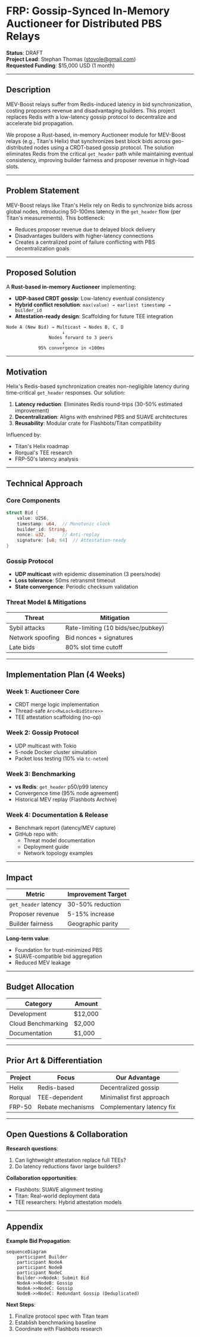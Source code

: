 
# FRP: Gossip-Synced In-Memory Auctioneer for Distributed PBS Relays  

**Status**: DRAFT  
**Project Lead**: Stephan Thomas ([stovole@gmail.com](mailto:stovole@gmail.com))  
**Requested Funding**: $15,000 USD (1 month)  

---

## Description  

MEV-Boost relays suffer from Redis-induced latency in bid synchronization, costing proposers revenue and disadvantaging builders. This project replaces Redis with a low-latency gossip protocol to decentralize and accelerate bid propagation.  

We propose a Rust-based, in-memory Auctioneer module for MEV-Boost relays (e.g., Titan's Helix) that synchronizes best block bids across geo-distributed nodes using a CRDT-based gossip protocol. The solution eliminates Redis from the critical `get_header` path while maintaining eventual consistency, improving builder fairness and proposer revenue in high-load slots.  

---

## Problem Statement  

MEV-Boost relays like Titan's Helix rely on Redis to synchronize bids across global nodes, introducing 50-100ms latency in the `get_header` flow (per Titan's measurements). This bottleneck:  

- Reduces proposer revenue due to delayed block delivery  
- Disadvantages builders with higher-latency connections  
- Creates a centralized point of failure conflicting with PBS decentralization goals  

---

## Proposed Solution  

A **Rust-based in-memory Auctioneer** implementing:  

- **UDP-based CRDT gossip**: Low-latency eventual consistency  
- **Hybrid conflict resolution**: `max(value) → earliest timestamp → builder_id`  
- **Attestation-ready design**: Scaffolding for future TEE integration  

```plaintext
Node A (New Bid) → Multicast → Nodes B, C, D  
                     ↓  
                Nodes forward to 3 peers  
                     ↓  
            95% convergence in <100ms  
```

---

## Motivation  

Helix's Redis-based synchronization creates non-negligible latency during time-critical `get_header` responses. Our solution:  

1. **Latency reduction**: Eliminates Redis round-trips (30-50% estimated improvement)  
2. **Decentralization**: Aligns with enshrined PBS and SUAVE architectures  
3. **Reusability**: Modular crate for Flashbots/Titan compatibility  

Influenced by:  
- Titan's Helix roadmap  
- Rorqual's TEE research  
- FRP-50's latency analysis  

---

## Technical Approach  

### Core Components  

```rust
struct Bid {
    value: U256,
    timestamp: u64,  // Monotonic clock
    builder_id: String,
    nonce: u32,      // Anti-replay
    signature: [u8; 64]  // Attestation-ready
}
```

### Gossip Protocol  
- **UDP multicast** with epidemic dissemination (3 peers/node)  
- **Loss tolerance**: 50ms retransmit timeout  
- **State convergence**: Periodic checksum validation  

### Threat Model & Mitigations  
| Threat            | Mitigation                          |
|-------------------|-------------------------------------|
| Sybil attacks     | Rate-limiting (10 bids/sec/pubkey) |
| Network spoofing  | Bid nonces + signatures            |
| Late bids         | 80% slot time cutoff               |

---

## Implementation Plan (4 Weeks)  

### Week 1: Auctioneer Core  
- CRDT merge logic implementation  
- Thread-safe `Arc<RwLock<BidStore>>`  
- TEE attestation scaffolding (no-op)  

### Week 2: Gossip Protocol  
- UDP multicast with Tokio  
- 5-node Docker cluster simulation  
- Packet loss testing (10% via `tc-netem`)  

### Week 3: Benchmarking  
- **vs Redis**: `get_header` p50/p99 latency  
- Convergence time (95% node agreement)  
- Historical MEV replay (Flashbots Archive)  

### Week 4: Documentation & Release  
- Benchmark report (latency/MEV capture)  
- GitHub repo with:  
  - Threat model documentation  
  - Deployment guide  
  - Network topology examples  

---

## Impact  

| Metric               | Improvement Target |
|----------------------|--------------------|
| `get_header` latency | 30-50% reduction   |
| Proposer revenue     | 5-15% increase     |
| Builder fairness     | Geographic parity  |

**Long-term value**:  
- Foundation for trust-minimized PBS  
- SUAVE-compatible bid aggregation  
- Reduced MEV leakage  

---

## Budget Allocation  

| Category           | Amount  |
|--------------------|---------|
| Development        | $12,000 |
| Cloud Benchmarking | $2,000  |
| Documentation      | $1,000  |

---

## Prior Art & Differentiation  

| Project   | Focus              | Our Advantage               |
|-----------|--------------------|-----------------------------|
| Helix     | Redis-based        | Decentralized gossip        |
| Rorqual   | TEE-dependent      | Minimalist first approach   |
| FRP-50    | Rebate mechanisms  | Complementary latency fix   |

---

## Open Questions & Collaboration  

**Research questions**:  
1. Can lightweight attestation replace full TEEs?  
2. Do latency reductions favor large builders?  

**Collaboration opportunities**:  
- Flashbots: SUAVE alignment testing  
- Titan: Real-world deployment data  
- TEE researchers: Hybrid attestation models  

---

## Appendix  

**Example Bid Propagation**:  
```mermaid
sequenceDiagram
    participant Builder
    participant NodeA
    participant NodeB
    participant NodeC
    Builder->>NodeA: Submit Bid
    NodeA->>NodeB: Gossip
    NodeA->>NodeC: Gossip
    NodeB->>NodeC: Redundant Gossip (Deduplicated)
```

**Next Steps**:  
1. Finalize protocol spec with Titan team  
2. Establish benchmarking baseline  
3. Coordinate with Flashbots research  
